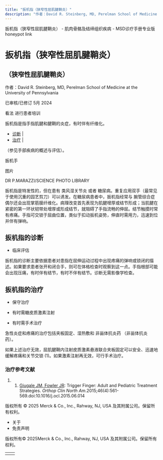 ```yaml
---
title: "扳机指（狭窄性屈肌腱鞘炎）"
description: "作者：David R. Steinberg, MD, Perelman School of Medicine at the University of Pennsylvania"
---
```


﻿扳机指（狭窄性屈肌腱鞘炎） \- 肌肉骨骼及结缔组织疾病 \- MSD诊疗手册专业版 honeypot link

# 扳机指（狭窄性屈肌腱鞘炎）

## （狭窄性屈肌腱鞘炎）

作者：David R. Steinberg, MD, Perelman School of Medicine at the University of Pennsylvania

已审核/已修订 5月 2024

看法 进行患者培训

扳机指是指手指肌腱和腱鞘的炎症，有时伴有纤维化。

- [诊断](#诊断_v91041759_zh) \|
- [治疗](#治疗_v28490264_zh) \|

（参见手部疾病的概述与评估）。

扳机手



图片

DR P.MARAZZI/SCIENCE PHOTO LIBRARY

扳机指是特发性的，但在患有 类风湿关节炎 或者 糖尿病。重复应用双手（最常见于使用沉重的园艺剪刀）可以诱发。在糖尿病患者中，扳机指经常与 腕管综合症 偶尔还会出现掌筋膜纤维化。病理改变首先表现为肌腱增厚或结节形成；当肌腱在紧密的第一环状韧带处增厚或形成结节，就阻碍了手指流畅的伸屈。结节触摸时常有疼痛。手指可交锁于屈曲位置，类似于扣动扳机姿势，伸直时需用力，迅速到位并伴有弹响。

## 扳机指的诊断

- 临床评估


扳机指的诊断主要依据患者对患指在屈伸运动过程中出现疼痛的弹响或锁闭的描述。如果要求患者张开和闭合手，则可在体格检查时观察到这一点。手指根部可能会出现压痛，有时伴有结节，有时不伴有结节。诊断无需影像学检查。

## 扳机指的治疗

- 保守治疗

- 有时需糖皮质激素注射

- 有时需手术治疗


急性炎症和疼痛的治疗包括夹板固定、湿热敷和 非甾体抗炎药 （非甾体抗炎药）。

如果上述治疗无效，屈肌腱鞘内注射皮质激素悬液联合夹板固定可以安全、迅速地缓解疼痛和关节交锁 (1)。如果激素注射再无效，可行手术治疗。

### 治疗参考文献

1. 1. [Giugale JM, Fowler JR](https://pubmed.ncbi.nlm.nih.gov/26410644/): Trigger Finger: Adult and Pediatric Treatment Strategies. _Orthop Clin North Am_.2015;46(4):561-569.doi:10.1016/j.ocl.2015.06.014




版权所有 © 2025
Merck & Co., Inc., Rahway, NJ, USA 及其附属公司。保留所有权利。

- 关于
- 免责声明

版权所有© 2025Merck & Co., Inc., Rahway, NJ, USA 及其附属公司。保留所有权利。

|     |     |
| --- | --- |
|  |  |